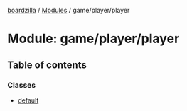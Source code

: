 [boardzilla](../index.md) / [Modules](../modules.md) / game/player/player

# Module: game/player/player

## Table of contents

### Classes

- [default](../classes/game_player_player.default.md)
